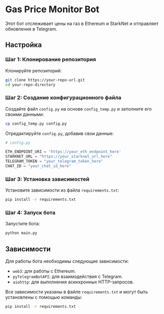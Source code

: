 # Gas Price Monitor Bot

Этот бот отслеживает цены на газ в Ethereum и StarkNet и отправляет обновления в Telegram.

## Настройка

### Шаг 1: Клонирование репозитория

Клонируйте репозиторий:

```sh
git clone https://your-repo-url.git
cd your-repo-directory
```

### Шаг 2: Создание конфигурационного файла

Создайте файл `config.py` на основе `config_temp.py` и заполните его своими данными:

```sh
cp config_temp.py config.py
```

Отредактируйте `config.py`, добавив свои данные:

```python
# config.py

ETH_ENDPOINT_URI = 'https://your_eth_endpoint_here'
STARKNET_URL = "https://your_starknet_url_here"
TELEGRAM_TOKEN = "your_telegram_token_here"
CHAT_ID = "your_chat_id_here"
```

### Шаг 3: Установка зависимостей

Установите зависимости из файла `requirements.txt`:

```sh
pip install -r requirements.txt
```

### Шаг 4: Запуск бота

Запустите бота:

```sh
python main.py
```

## Зависимости

Для работы бота необходимы следующие зависимости:

- `web3`: для работы с Ethereum.
- `pyTelegramBotAPI`: для взаимодействия с Telegram.
- `aiohttp`: для выполнения асинхронных HTTP-запросов.

Все зависимости указаны в файле `requirements.txt` и могут быть установлены с помощью команды:

```sh
pip install -r requirements.txt
```
